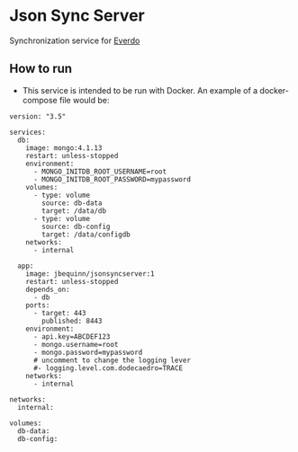 # Json Sync Server
Synchronization service for [Everdo](https://everdo.net/)

## How to run
* This service is intended to be run with Docker. An example of a docker-compose file would be:
```
version: "3.5"

services:
  db:
    image: mongo:4.1.13
    restart: unless-stopped
    environment:
      - MONGO_INITDB_ROOT_USERNAME=root
      - MONGO_INITDB_ROOT_PASSWORD=mypassword
    volumes:
      - type: volume
        source: db-data
        target: /data/db
      - type: volume
        source: db-config
        target: /data/configdb
    networks:
      - internal

  app:
    image: jbequinn/jsonsyncserver:1
    restart: unless-stopped
    depends_on:
      - db
    ports:
      - target: 443
        published: 8443
    environment:
      - api.key=ABCDEF123
      - mongo.username=root
      - mongo.password=mypassword
      # uncomment to change the logging lever
      #- logging.level.com.dodecaedro=TRACE
    networks:
      - internal

networks:
  internal:

volumes:
  db-data:
  db-config:

```
